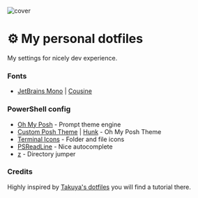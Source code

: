 ![cover](https://user-images.githubusercontent.com/43144939/158723467-b3ae3a2a-cf2d-4685-8fcb-e1b05765e89b.png)

# ⚙ My personal dotfiles
My settings for nicely dev experience.

### Fonts
- [JetBrains Mono](https://www.jetbrains.com/lp/mono/) | [Cousine](https://fonts.google.com/specimen/Cousine)
### PowerShell config
- [Oh My Posh](https://ohmyposh.dev/) - Prompt theme engine
- [Custom Posh Theme](/.config/powershell/pepinelli.omp.json) | [Hunk](https://github.com/JanDeDobbeleer/oh-my-posh/blob/main/themes/hunk.omp.json) - Oh My Posh Theme
- [Terminal Icons](https://github.com/devblackops/Terminal-Icons) - Folder and file icons
- [PSReadLine](https://docs.microsoft.com/en-us/powershell/module/psreadline/) - Nice autocomplete
- [z](https://www.powershellgallery.com/packages/z) - Directory jumper
### Credits
Highly inspired by [Takuya's dotfiles](https://github.com/craftzdog/dotfiles-public) you will find a tutorial there.
